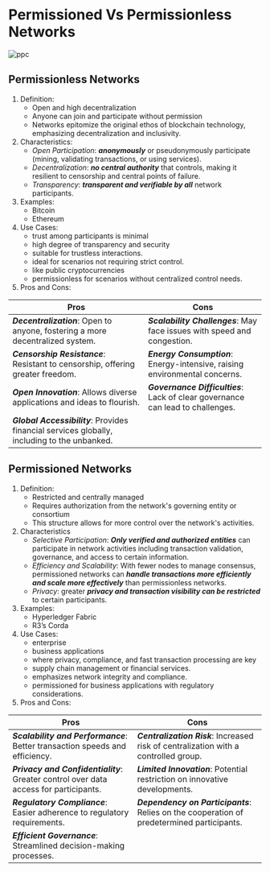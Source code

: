# Permissioned Vs Permissionless Networks

![ppc](https://github.com/adeliafebriani/Tijarah-Blockchain-Notes/assets/162258265/2c5a86eb-8c7e-4c32-bfd7-be2620ce9bde)

## Permissionless Networks
1. Definition:
   * Open and high decentralization
   * Anyone can join and participate without  permission
   * Networks epitomize the original ethos of blockchain technology, emphasizing decentralization and inclusivity.
2. Characteristics:
   * _Open Participation_: ***anonymously*** or pseudonymously participate (mining, validating transactions, or using services).
   * _Decentralization_: ***no central authority*** that controls, making it resilient to censorship and central points of failure.
   * _Transparency_: ***transparent and verifiable by all*** network participants.
3. Examples:
   * Bitcoin
   * Ethereum
4. Use Cases:
   * trust among participants is minimal
   * high degree of transparency and security
   * suitable for trustless interactions.
   * ideal for scenarios not requiring strict control.
   * like public cryptocurrencies
   * permissionless for scenarios without centralized control needs.
5. Pros and Cons:

|Pros|Cons|
|---|---|
|***Decentralization***: Open to anyone, fostering a more decentralized system.|***Scalability Challenges***: May face issues with speed and congestion.|
|***Censorship Resistance***: Resistant to censorship, offering greater freedom.|***Energy Consumption***: Energy-intensive, raising environmental concerns.|
|***Open Innovation***: Allows diverse applications and ideas to flourish.|***Governance Difficulties***: Lack of clear governance can lead to challenges.|
|***Global Accessibility***: Provides financial services globally, including to the unbanked.||

## Permissioned Networks
1. Definition:
   * Restricted and centrally managed
   * Requires authorization from the network's governing entity or consortium
   * This structure allows for more control over the network's activities.
2. Characteristics
   * _Selective Participation_: ***Only verified and authorized entities*** can participate in network activities including transaction validation, governance, and access to certain information.
   * _Efficiency and Scalability_: With fewer nodes to manage consensus, permissioned networks can ***handle transactions more efficiently and scale more effectively*** than permissionless networks.
   * _Privacy_: greater ***privacy and transaction visibility can be restricted*** to certain participants.
3. Examples:
   * Hyperledger Fabric 
   * R3’s Corda
4. Use Cases:
   * enterprise
   * business applications
   * where privacy, compliance, and fast transaction processing are key
   * supply chain management or financial services.
   * emphasizes network integrity and compliance.
   * permissioned for business applications with regulatory considerations.
5. Pros and Cons:

|Pros|Cons|
|---|---|
|***Scalability and Performance***: Better transaction speeds and efficiency.|***Centralization Risk***: Increased risk of centralization with a controlled group.|
|***Privacy and Confidentiality***: Greater control over data access for participants.|***Limited Innovation***: Potential restriction on innovative developments.|
|***Regulatory Compliance***: Easier adherence to regulatory requirements.|***Dependency on Participants***: Relies on the cooperation of predetermined participants.|
|***Efficient Governance***: Streamlined decision-making processes.||

